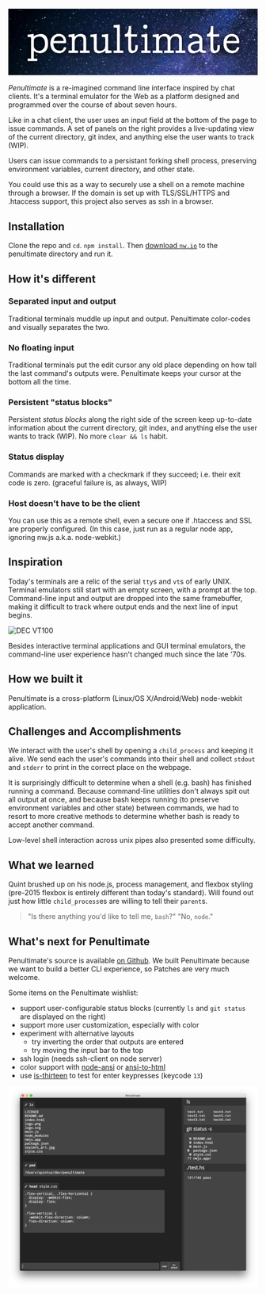![Penultimate](https://raw.githubusercontent.com/qguv/penultimate/master/logo.png)

_Penultimate_ is a re-imagined command line interface inspired by chat clients. It's a terminal emulator for the Web as a platform designed and programmed over the course of about seven hours.

Like in a chat client, the user uses an input field at the bottom of the page to issue commands. A set of panels on the right provides a live-updating view of the current directory, git index, and anything else the user wants to track (WIP).

Users can issue commands to a persistant forking shell process, preserving environment variables, current directory, and other state.

You could use this as a way to securely use a shell on a remote machine through a browser. If the domain is set up with TLS/SSL/HTTPS and .htaccess support, this project also serves as ssh in a browser.

## Installation

Clone the repo and `cd`. `npm install`. Then [download `nw.io`](http://nwjs.io/) to the penultimate directory and run it.

## How it's different

### Separated input and output

Traditional terminals muddle up input and output. Penultimate color-codes and visually separates the two.

### No floating input

Traditional terminals put the edit cursor any old place depending on how tall the last command's outputs were. Penultimate keeps your cursor at the bottom all the time.

### Persistent "status blocks"

Persistent _status blocks_ along the right side of the screen keep up-to-date information about the current directory, git index, and anything else the user wants to track (WIP). No more `clear && ls` habit.

### Status display

Commands are marked with a checkmark if they succeed; i.e. their exit code is zero. (graceful failure is, as always, WIP)

### Host doesn't have to be the client

You can use this as a remote shell, even a secure one if .htaccess and SSL are properly configured. (In this case, just run as a regular node app, ignoring nw.js a.k.a. node-webkit.)

## Inspiration

Today's terminals are a relic of the serial `tty`s and `vt`s of early UNIX. Terminal emulators still start with an empty screen, with a prompt at the top. Command-line input and output are dropped into the same framebuffer, making it difficult to track where output ends and the next line of input begins.

![DEC VT100](https://upload.wikimedia.org/wikipedia/commons/thumb/9/99/DEC_VT100_terminal.jpg/270px-DEC_VT100_terminal.jpg)

Besides interactive terminal applications and GUI terminal emulators, the command-line user experience hasn't changed much since the late '70s.

## How we built it

Penultimate is a cross-platform (Linux/OS X/Android/Web) node-webkit application.

## Challenges and Accomplishments

We interact with the user's shell by opening a `child_process` and keeping it alive. We send each the user's commands into their shell and collect `stdout` and `stderr` to print in the correct place on the webpage.

It is surprisingly difficult to determine when a shell (e.g. bash) has finished running a command. Because command-line utilities don't always spit out all output at once, and because bash keeps running (to preserve environment variables and other state) between commands, we had to resort to more creative methods to determine whether bash is ready to accept another command.

Low-level shell interaction across unix pipes also presented some difficulty.

## What we learned

Quint brushed up on his node.js, process management, and flexbox styling (pre-2015 flexbox is entirely different than today's standard). Will found out just how little `child_process`es are willing to tell their `parent`s.

> "Is there anything you'd like to tell me, `bash`?"
> "No, `node`."

## What's next for Penultimate

Penultimate's source is available [on Github](https://github.com/qguv/penultimate). We built Penultimate because we want to build a better CLI experience, so Patches are very much welcome.

Some items on the Penultimate wishlist:

  - support user-configurable status blocks (currently `ls` and `git status` are displayed on the right)
  - support more user customization, especially with color
  - experiment with alternative layouts
    - try inverting the order that outputs are entered
    - try moving the input bar to the top
  - ssh login (needs ssh-client on node server)
  - color support with [node-ansi](https://github.com/echicken/node-ansi) or [ansi-to-html](https://github.com/rburns/ansi-to-html)
  - use [is-thirteen](https://github.com/jezen/is-thirteen) to test for enter keypresses (keycode `13`)

![Bash under Penultimate](https://raw.githubusercontent.com/qguv/penultimate/master/bash.png)
